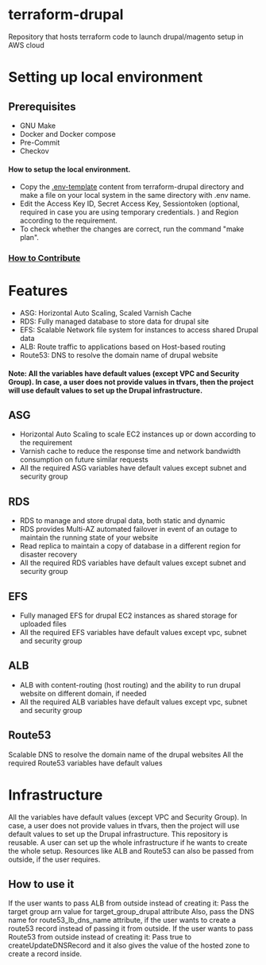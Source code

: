 # terraform-drupal

Repository that hosts terraform code to launch drupal/magento setup in AWS cloud

# Setting up local environment

## Prerequisites

- GNU Make
- Docker and Docker compose
- Pre-Commit
- Checkov
 

#### How to setup the local environment.

- Copy the [.env-template](./.env-template) content from terraform-drupal directory and make a file on your local system in the same directory with .env name.
- Edit the Access Key ID, Secret Access Key, Sessiontoken (optional, required in case you are using temporary credentials. ) and Region according to the requirement.
- To check whether the changes are correct, run the command "make plan".

### [How to Contribute](./CONTRIBUTING.md)


# Features

- ASG: Horizontal Auto Scaling, Scaled Varnish Cache
- RDS: Fully managed database to store data for drupal site
- EFS: Scalable Network file system for instances to access shared Drupal data 
- ALB: Route traffic to applications based on Host-based routing 
- Route53: DNS to resolve the domain name of drupal website

#### Note: All the variables have default values (except VPC and Security Group). In case, a user does not provide values in tfvars, then the project will use default values to set up the Drupal infrastructure.

## ASG
- Horizontal Auto Scaling to scale EC2 instances up or down according to the requirement
- Varnish cache to reduce the response time and network bandwidth consumption on future similar requests
- All the required ASG variables have default values except subnet and security group 

## RDS
- RDS to manage and store drupal data, both static and dynamic
- RDS provides Multi-AZ automated failover in event of an outage to maintain the running state of your website 
- Read replica to maintain a copy of database in a different region for disaster recovery 
- All the required RDS variables have default values except subnet and security group

## EFS
- Fully managed EFS for drupal EC2 instances as shared storage for uploaded files
- All the required EFS variables have default values except vpc, subnet and security group

## ALB
- ALB with content-routing (host routing) and the ability to run drupal website on different domain, if needed
- All the required ALB variables have default values except vpc, subnet and security group

## Route53 
Scalable DNS to resolve the domain name of the drupal websites 
All the required Route53 variables have default values 

# Infrastructure

All the variables have default values (except VPC and Security Group). 
In case, a user does not provide values in tfvars, then the project will use default values to set up the Drupal infrastructure.
This repository is reusable. 
A user can set up the whole infrastructure if he wants to create the whole setup. 
Resources like ALB and Route53 can also be passed from outside, if the user requires.

## How to use it

If the user wants to pass ALB from outside instead of creating it:
Pass the target group arn value for target_group_drupal attribute
Also, pass the DNS name for route53_lb_dns_name attribute, if the user wants to create a route53 record instead of passing it from outside. 
If the user wants to pass Route53 from outside instead of creating it:
Pass true to createUpdateDNSRecord and it also gives the value of the hosted zone to create a record inside. 

